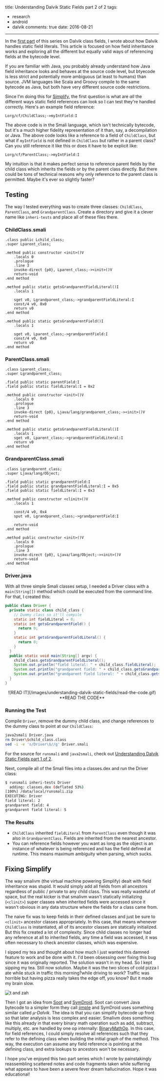 title: Understanding Dalvik Static Fields part 2 of 2
tags:
  - research
  - android
  - dalvik
comments: true
date: 2016-08-21
---

In the [first part](2016/07/31/understanding_dalvik_static_fields_1_of_2/) of this series on Dalvik class fields, I wrote about how Dalvik handles static field literals. This article is focused on how field inheritance works and exploring all the different but equally valid ways of referencing fields at the bytecode level.

If you are familiar with Java, you probably already understand how Java field inheritance looks and behaves at the source code level, but btyecode is less strict and potentially more ambiguous (at least to humans) than source. JVM languages like Scala and Groovy compile to the same bytecode as Java, but both have very different source code restrictions.
<!-- more -->

Since I'm doing this for [Simplify](https://github.com/CalebFenton/simplify), the first question is what are _all_ the different ways static field references can look so I can test they're handled correctly. Here's an example field reference:

```smali
Lorg/cf/ChildClass;->myIntField:I
```

The above code is in the Smali language, which isn't technically bytecode, but it's a much higher fidelity representation of it than, say, a decompilation or Java. The above code looks like a reference to a field of `ChildClass`, but what if `myIntField` is not defined in `ChildClass` but rather in a parent class? Can you still reference it like this or does it have to be explicit like:

```smali
Lorg/cf/ParentClass;->myIntField:I
```

My intuition is that it makes perfect sense to reference parent fields by the child class which inherits the fields or by the parent class directly. But there could be tons of technical reasons why only reference to the parent class is permitted. Maybe it's ever so slightly faster?

## Testing
The way I tested everything was to create three classes: `ChildClass`, `ParentClass`, and `GrandparentClass`. Create a directory and give it a clever name like `inheri-tests` and place all of these files there.

### ChildClass.smali

```smali
.class public Lchild_class;
.super Lparent_class;

.method public constructor <init>()V
    .locals 0
    .prologue
    .line 3
    invoke-direct {p0}, Lparent_class;-><init>()V
    return-void
.end method

.method public static getsGrandparentFieldLiteral()I
    .locals 1

    sget v0, Lgrandparent_class;->grandparentFieldLiteral:I
    const/4 v0, 0x0
    return v0
.end method

.method public static getsGrandparentField()I
    .locals 1

    sget v0, Lparent_class;->grandparentField:I
    const/4 v0, 0x0
    return v0
.end method
```

### ParentClass.smali

```smali
.class Lparent_class;
.super Lgrandparent_class;

.field public static parentField:I
.field public static fieldLiteral:I = 0x2

.method public constructor <init>()V
    .locals 0
    .prologue
    .line 3
    invoke-direct {p0}, Ljava/lang/grandparent_class;-><init>()V
    return-void
.end method

.method public static getsGrandparentFieldLiteral()I
    .locals 1
    sget v0, Lparent_class;->grandparentFieldLiteral:I
    return v0
.end method
```

### GrandparentClass.smali

```smali
.class Lgrandparent_class;
.super Ljava/lang/Object;

.field public static grandparentField:I
.field public static grandparentFieldLiteral:I = 0x5
.field public static fieldLiteral:I = 0x3

.method public constructor <clinit>()V
    .locals 1

    const/4 v0, 0x4
    sput v0, Lgrandparent_class;->grandparentField:I

    return-void
.end method

.method public constructor <init>()V
    .locals 0
    .prologue
    .line 3
    invoke-direct {p0}, Ljava/lang/Object;-><init>()V
    return-void
.end method
```

### Driver.java

With all three simple Smali classes setup, I needed a Driver class with a `main(String[])` method which could be executed from the command line. For that, I created this:

```java
public class Driver {
  private static class child_class {
    // Dummy class so it'll compile
    static int fieldLiteral = 0;
    static int getsGrandparentField() {
      return 0;
    }
    static int getsGrandparentFieldLiteral() {
      return 0;
    }
  }
  public static void main(String[] argv) {
    child_class.getsGrandparentFieldLiteral();
    System.out.println("field literal: " + child_class.fieldLiteral);
    System.out.println("grandparent field: " + child_class.getsGrandparentField());
    System.out.println("grandparent field literal: " + child_class.getsGrandparentFieldLiteral());
  }
}
```

<div align="center">
![READ IT](/images/understanding-dalvik-static-fields/read-the-code.gif)
**READ THE CODE**
</div>

### Running the Test

Compile `Driver`, remove the dummy child class, and change references to the dummy class to point at our `ChildClass`:

```bash
java2smali Driver.java
rm Driver\$child_class.class
sed -i -e 's/Driver\$//g' Driver.smali
```

For the source for `runsmali` and `java2smali`, check out [Understanding Dalvik Static Fields part 1 of 2](2016/07/31/understanding_dalvik_static_fields_1_of_2/).

Next, compile all of the Smali files into a classes.dex and run the Driver class:

```bash
$ runsmali inheri-tests Driver
  adding: classes.dex (deflated 53%)
[100%] /data/local/runsmali.zip
EXECUTING: Driver
field literal: 2
grandparent field: 4
grandparent field literal: 5
```

### The Results

* `ChildClass` inherited `fieldLiteral` from `ParentClass` even though it was also in `GrandparentClass`. Fields are inherited from the nearest ancestor.
* You can reference fields however you want as long as the object is an instance of whatever is being referenced and has the field defined at runtime. This means maximum ambiguity when parsing, which sucks.

## Fixing Simplify

The way smalivm (the virtual machine powering Simplify) dealt with field inheritance was stupid. It would simply add all fields from all ancestors regardless of public / private to any child class. This was really wasteful of space, but the real kicker is that smalivm wasn't statically initializing (`<clinit>`) super classes when inherited fields were accessed since it wasn't obvious in any data structure where the fields for a class came from.

The naive fix was to keep fields in their defined classes and just be sure to `<clinit>` ancestor classes appropriately. In this case, that means whenever `ChildClass` is instantiated, all of its ancestor classes are statically initialized. But this fix created a lot of complexity. Since child classes no longer had any reference at all to inherited fields, any time a field was accessed, it was often necessary to check ancestor classes, which was expensive.

I sipped my tea and thought about how much I just wanted this damned feature to work and be done with it. I'd been obsessing over fixing this bug since it was originally reported. The solution wasn't in my head. So I kept sipping my tea. Still now solution. Maybe it was the two slices of cold pizza I ate while stuck in traffic this morning?while driving to work? Traffic was horrible but having pizza really takes the edge off, you know? But it made my brain slow.

![t and zah](/images/understanding-dalvik-static-fields/tea-and-pizza.png)

Then I got an idea from [Soot](https://sable.github.io/soot/) and [SymDroid](http://www.cs.umd.edu/~jfoster/papers/cs-tr-5022.pdf). Soot can convert Java bytecode to a simpler form they call [jimple](http://www.sable.mcgill.ca/publications/techreports/sable-tr-1998-4.ps) and SymDroid uses something similar called _µ-Dalvik_. The idea is that you can simplify bytecode up front so that later analysis is less complex and easier. Smalivm does something like this already in that every binary math operation such as add, subtract, multiply, etc. are handled by one op internally: [BinaryMathOp](https://github.com/CalebFenton/simplify/blob/master/smalivm/src/main/java/org/cf/smalivm/opcode/BinaryMathOp.java). In this case, for field references, I could simply resolve all references such that they refer to the defining class when building the initial graph of the method. This way, the execution can assume any field reference is pointing at the defining class, and extra lookups to ancestors won't be necessary.

I hope you've enjoyed this two part series which I wrote by painstakingly reassembling scattered notes and code fragments taken while suffering what appears to have been a severe fever dream hallucination. Hope it was educational!
